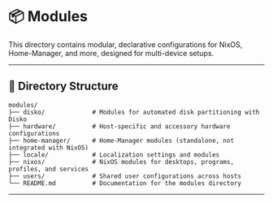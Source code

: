 # 📦 Modules

This directory contains modular, declarative configurations for NixOS, Home-Manager, and more, designed for multi-device setups.

______________________________________________________________________

## 📂 Directory Structure

```plaintext
modules/
├── disko/             # Modules for automated disk partitioning with Disko
├── hardware/          # Host-specific and accessory hardware configurations
├── home-manager/      # Home-Manager modules (standalone, not integrated with NixOS)
├── locale/            # Localization settings and modules
├── nixos/             # NixOS modules for desktops, programs, profiles, and services
├── users/             # Shared user configurations across hosts
└── README.md          # Documentation for the modules directory
```

______________________________________________________________________
